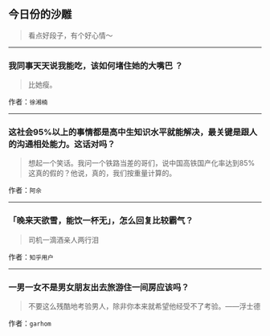## 今日份的沙雕

> 看点好段子，有个好心情～


 
---

### 我同事天天说我能吃，该如何堵住她的大嘴巴 ？

> 比她瘦。


作者：`徐湘楠`

---

### 这社会95%以上的事情都是高中生知识水平就能解决，最关键是跟人的沟通相处能力。这话对吗？

> 想起一个笑话。我问一个铁路当差的哥们，说中国高铁国产化率达到85%这真的假的？他说，真的，我们按重量计算的。


作者：`阿佘`

---

### 「晚来天欲雪，能饮一杯无」，怎么回复比较霸气？

> 司机一滴酒亲人两行泪


作者：`知乎用户`

---

### 一男一女不是男女朋友出去旅游住一间房应该吗？

> 不要这么残酷地考验男人，除非你本来就希望他经受不了考验。——浮士德


作者：`garhom`